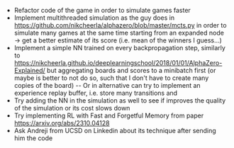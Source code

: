* Refactor code of the game in order to simulate games faster
* Implement multithreaded simulation as the guy does in https://github.com/nikcheerla/alphazero/blob/master/mcts.py in order to simulate many games at the same time starting from an expanded node -> get a better estimate of its score (i.e. mean of the winners I guess...)
* Implement a simple NN trained on every backpropagation step, similarly to https://nikcheerla.github.io/deeplearningschool/2018/01/01/AlphaZero-Explained/ but aggregating boards and scores to a minibatch first (or maybe is better to not do so, such that I don't have to create many copies of the board) -- Or in alternative can try to implement an experience replay buffer, i.e. store many transitions and 
* Try adding the NN in the simulation as well to see if improves the quality of the simulation or its cost slows down 
* Try implementing RL with Fast and Forgetful Memory from paper https://arxiv.org/abs/2310.04128
* Ask Andreji from UCSD on Linkedin about its technique after sending him the code